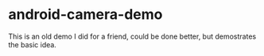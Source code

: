 android-camera-demo
===================

This is an old demo I did for a friend, could be done better, but demostrates the basic idea.
